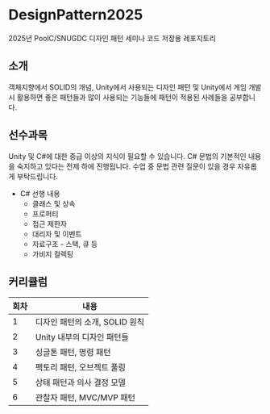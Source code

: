 # DesignPattern2025
2025년 PoolC/SNUGDC 디자인 패턴 세미나 코드 저장용 레포지토리

## 소개

객체지향에서 SOLID의 개념, Unity에서 사용되는 디자인 패턴 및 Unity에서 게임 개발 시 활용하면 좋은 패턴들과 많이 사용되는 기능들에 패턴이 적용된 사례들을 공부합니다.

## 선수과목

Unity 및 C#에 대한 중급 이상의 지식이 필요할 수 있습니다.
C# 문법의 기본적인 내용을 숙지하고 있다는 전제 하에 진행됩니다.
수업 중 문법 관련 질문이 있을 경우 자유롭게 부탁드립니다.

- C# 선행 내용
    - 클래스 및 상속
    - 프로퍼티
    - 접근 제한자
    - 대리자 및 이벤트
    - 자료구조 - 스택, 큐 등
    - 가비지 컬렉팅

## 커리큘럼

| 회차 | 내용 |
| --- | --- |
| 1 | 디자인 패턴의 소개, SOLID 원칙 |
| 2 | Unity 내부의 디자인 패턴들 |
| 3 | 싱글톤 패턴, 명령 패턴 | 
| 4 | 팩토리 패턴, 오브젝트 풀링 | 
| 5 | 상태 패턴과 의사 결정 모델 |
| 6 | 관찰자 패턴, MVC/MVP 패턴 |
